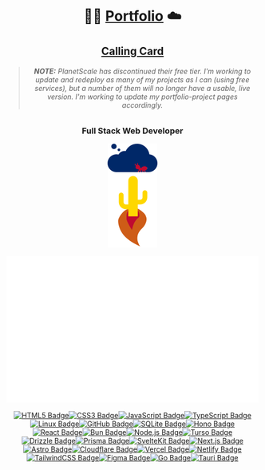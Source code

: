 <div align="center">

# :rocket::cactus: [Portfolio](https://MaDr.io) :cloud:

## [Calling Card](https://MatthewDrish.com)

> ###### **NOTE:** PlanetScale has discontinued their free tier. I'm working to update and redeploy as many of my projects as I can (using free services), but a number of them will no longer have a usable, live version. I'm working to update my portfolio-project pages accordingly.

### Full Stack Web Developer

[![MaDr logo](https://github.com/MaDrCloudDev/projectsImages/raw/master/MaDrLogo.svg)](https://matthewdrish.com)

[![GitHub stats](https://raw.githubusercontent.com/MaDrCloudDev/github-stats/master/generated/languages.svg#gh-dark-mode-only)](https://honzaap.github.io/GithubCity/?name=MaDrCloudDev&year=2025)

 [![HTML5 Badge](https://img.shields.io/badge/HTML5-E34F26?logo=html5&logoColor=fff&style=plastic)](https://html.spec.whatwg.org/multipage/)[![CSS3 Badge](https://img.shields.io/badge/CSS3-1572B6?logo=css3&logoColor=fff&style=plastic)](https://www.w3.org/Style/CSS/Overview.en.html)[![JavaScript Badge](https://img.shields.io/badge/JavaScript-F7DF1E?logo=javascript&logoColor=000&style=plastic)](https://www.javascript.com/)[![TypeScript Badge](https://img.shields.io/badge/TypeScript-3178C6?logo=typescript&logoColor=fff&style=plastic)](https://www.typescriptlang.org/)  
 [![Linux Badge](https://img.shields.io/badge/Linux-FCC624?logo=linux&logoColor=000&style=plastic)](https://www.linux.org/)[![GitHub Badge](https://img.shields.io/badge/GitHub-181717?logo=github&logoColor=fff&style=plastic)](https://github.com/)[![SQLite Badge](https://img.shields.io/badge/sqlite-%2307405e.svg?style=plastic&logo=sqlite&logoColor=white)](https://www.mongodb.com/)[![Hono Badge](https://img.shields.io/badge/hono-%23fd842e.svg?style=plastic&logo=hono&logoColor=white)](https://hono.dev/)  
 [![React Badge](https://img.shields.io/badge/React-61DAFB?logo=react&logoColor=000&style=plastic)](https://reactjs.org/)[![Bun Badge](https://img.shields.io/badge/Bun-000?logo=bun&logoColor=fff&style=plastic)](https://bun.sh/)[![Node.js Badge](https://img.shields.io/badge/Node.js-393?logo=nodedotjs&logoColor=fff&style=plastic)](https://nodejs.org/en/)[![Turso Badge](https://img.shields.io/badge/Turso-4FF8D2?logo=turso&logoColor=000&style=plastic)](https://turso.tech/)  
 [![Drizzle Badge](https://img.shields.io/badge/Drizzle-C5F74F?logo=drizzle&logoColor=000&style=plastic)](https://www.drizzle.com/)[![Prisma Badge](https://img.shields.io/badge/Prisma-2D3748?logo=prisma&logoColor=fff&style=plastic)](https://www.prisma.io/)[![SvelteKit Badge](https://img.shields.io/badge/Svelte-FF3E00?logo=svelte&logoColor=fff&style=plastic)](https://kit.svelte.dev/)[![Next.js Badge](https://img.shields.io/badge/Next.js-000?logo=nextdotjs&logoColor=fff&style=plastic)](https://nextjs.org/)  
 [![Astro Badge](https://img.shields.io/badge/Astro-FF5D01?logo=astro&logoColor=fff&style=plastic)](https://astro.build/)[![Cloudflare Badge](https://img.shields.io/badge/Cloudflare-F38020?logo=cloudflare&logoColor=fff&style=plastic)](https://www.cloudflare.com/)[![Vercel Badge](https://img.shields.io/badge/Vercel-000?logo=vercel&logoColor=fff&style=plastic)](https://vercel.com/)[![Netlify Badge](https://img.shields.io/badge/Netlify-00C7B7?logo=netlify&logoColor=fff&style=plastic)](https://www.netlify.com/)  
 [![TailwindCSS Badge](https://img.shields.io/badge/Tailwind%20CSS-06B6D4?logo=tailwindcss&logoColor=fff&style=plastic)](https://tailwindcss.com/)[![Figma Badge](https://img.shields.io/badge/Figma-F24E1E?logo=figma&logoColor=fff&style=plastic)](https://figma.com/)[![Go Badge](https://img.shields.io/badge/Go-00ADD8?logo=go&logoColor=fff&style=plastic)](https://go.dev/)[![Tauri Badge](https://img.shields.io/badge/Tauri-FFC131?logo=tauri&logoColor=000&style=plastic)](https://tauri.app/)

 </div>

<!-- html version

<h1 align="center">
	:rocket::cactus: <a href="https://MaDr.io">Portfolio</a> :cloud:
</h1>

<h2 align="center">
	<a href="https://MatthewDrish.com">Calling Card</a>
</h2>

<h6 align="center">
	<b>NOTE:</b> PlanetScale has discontinued their free tier. I'm working to
	update and redeploy as many of my projects as I can (using free services), but
	a number of them will no longer have a usable, live version. I'm working to
	update my portfolio-project pages accordingly.
</h6>

<h3 align="center">Full Stack Web Developer</h3>

<p align="center">
	<a
		target="_blank"
		href="https://matthewdrish.com"
		aria-label="Link to matthewdrish.com">
		<img
			src="https://github.com/MaDrCloudDev/projectsImages/raw/master/MaDrLogo.svg"
			alt="MaDr logo" />
	</a>
</p>

<p align="center">
	<a
		href="https://honzaap.github.io/GithubCity/?name=MaDrCloudDev&year=2025"
		aria-label="GitHub stats">
		<img
			src="https://raw.githubusercontent.com/MaDrCloudDev/github-stats/master/generated/languages.svg#gh-dark-mode-only"
			alt="GitHub stats" />
	</a>
</p>

<p align="center">
	<a href="https://html.spec.whatwg.org/multipage/">
		<img
			src="https://img.shields.io/badge/HTML5-E34F26?logo=html5&amp;logoColor=fff&amp;style=plastic"
			alt="HTML5 Badge" />
	</a>
	<a href="https://www.w3.org/Style/CSS/Overview.en.html">
		<img
			src="https://img.shields.io/badge/CSS3-1572B6?logo=css3&amp;logoColor=fff&amp;style=plastic"
			alt="CSS3 Badge" />
	</a>
	<a href="https://www.javascript.com/">
		<img
			src="https://img.shields.io/badge/JavaScript-F7DF1E?logo=javascript&amp;logoColor=000&amp;style=plastic"
			alt="JavaScript Badge" />
	</a>
	<a href="https://www.typescriptlang.org/">
		<img
			src="https://img.shields.io/badge/TypeScript-3178C6?logo=typescript&amp;logoColor=fff&amp;style=plastic"
			alt="TypeScript Badge" />
	</a>
	<br />
	<a href="https://www.linux.org/">
		<img
			src="https://img.shields.io/badge/Linux-FCC624?logo=linux&amp;logoColor=000&amp;style=plastic"
			alt="Linux Badge" />
	</a>
	<a href="https://github.com/">
		<img
			src="https://img.shields.io/badge/GitHub-181717?logo=github&amp;logoColor=fff&amp;style=plastic"
			alt="GitHub Badge" />
	</a>
	<a href="https://www.mongodb.com/">
		<img
			src="https://img.shields.io/badge/sqlite-%2307405e.svg?style=plastic&logo=sqlite&logoColor=white"
			alt="SQLite Badge" />
	</a>
	<a href="https://hono.dev/">
		<img
			src="https://img.shields.io/badge/hono-%23fd842e.svg?style=plastic&logo=hono&logoColor=white"
			alt="Hono Badge" />
	</a>
	<br />
	<a href="https://reactjs.org/">
		<img
			src="https://img.shields.io/badge/React-61DAFB?logo=react&amp;logoColor=000&amp;style=plastic"
			alt="React Badge" />
	</a>
	<a href="https://bun.sh/">
		<img
			src="https://img.shields.io/badge/Bun-000?logo=bun&logoColor=fff&style=plastic"
			alt="Bun Badge" />
	</a>
	<a href="https://nodejs.org/en/">
		<img
			src="https://img.shields.io/badge/Node.js-393?logo=nodedotjs&amp;logoColor=fff&amp;style=plastic"
			alt="Node.js Badge" />
	</a>
	<a href="https://turso.tech/">
		<img
			src="https://img.shields.io/badge/Turso-4FF8D2?logo=turso&logoColor=000&style=plastic"
			alt="Turso Badge" />
	</a>
	<br />
	<a href="https://www.drizzle.com/">
		<img
			src="https://img.shields.io/badge/Drizzle-C5F74F?logo=drizzle&logoColor=000&style=plastic"
			alt="Drizzle Badge" />
	</a>
	<a href="https://www.prisma.io/">
		<img
			src="https://img.shields.io/badge/Prisma-2D3748?logo=prisma&logoColor=fff&style=plastic"
			alt="Prisma Badge" />
	</a>
	<a href="https://kit.svelte.dev/">
		<img
			src="https://img.shields.io/badge/Svelte-FF3E00?logo=svelte&amp;logoColor=fff&amp;style=plastic"
			alt="SvelteKit Badge" />
	</a>
	<a href="https://nextjs.org/">
		<img
			src="https://img.shields.io/badge/Next.js-000?logo=nextdotjs&amp;logoColor=fff&amp;style=plastic"
			alt="Next.js Badge" />
	</a>
	<br />
	<a href="https://astro.build/">
		<img
			src="https://img.shields.io/badge/Astro-FF5D01?logo=astro&amp;logoColor=fff&amp;style=plastic"
			alt="Astro Badge" />
	</a>
	<a href="https://www.cloudflare.com/">
		<img
			src="https://img.shields.io/badge/Cloudflare-F38020?logo=cloudflare&amp;logoColor=fff&amp;style=plastic"
			alt="Cloudflare Badge" />
	</a>
	<a href="https://vercel.com/">
		<img
			src="https://img.shields.io/badge/Vercel-000?logo=vercel&amp;logoColor=fff&amp;style=plastic"
			alt="Vercel Badge" />
	</a>
	<a href="https://www.netlify.com/">
		<img
			src="https://img.shields.io/badge/Netlify-00C7B7?logo=netlify&amp;logoColor=fff&amp;style=plastic"
			alt="Netlify Badge" />
	</a>
	<br />
	<a href="https://tailwindcss.com/">
		<img
			src="https://img.shields.io/badge/Tailwind%20CSS-06B6D4?logo=tailwindcss&logoColor=fff&style=plastic"
			alt="TailwindCSS Badge" />
	</a>
	<a href="https://figma.com/">
		<img
			src="https://img.shields.io/badge/Figma-F24E1E?logo=figma&amp;logoColor=fff&amp;style=plastic"
			alt="Figma Badge" />
	</a>
	<a href="https://go.dev/">
		<img
			src="https://img.shields.io/badge/Go-00ADD8?logo=go&logoColor=fff&style=plastic"
			alt="Go Badge" />
	</a>
		<a href="https://tauri.app/">
		<img
			src="https://img.shields.io/badge/Tauri-FFC131?logo=tauri&logoColor=000&style=plastic"
			alt="Tauri Badge" />
	</a>
</p>

